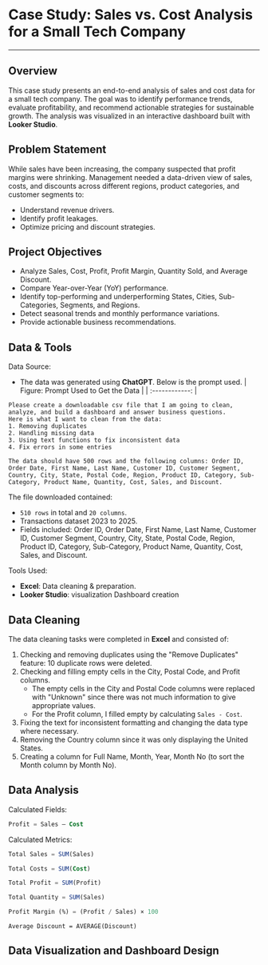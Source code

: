 # Case Study: Sales vs. Cost Analysis for a Small Tech Company
***

## Overview
This case study presents an end-to-end analysis of sales and cost data for a small tech company. The goal was to identify performance trends, evaluate profitability, and recommend actionable strategies for sustainable growth. The analysis was visualized in an interactive dashboard built with **Looker Studio**.

## Problem Statement
While sales have been increasing, the company suspected that profit margins were shrinking. Management needed a data-driven view of sales, costs, and discounts across different regions, product categories, and customer segments to:  
*	Understand revenue drivers.
* Identify profit leakages.
* Optimize pricing and discount strategies.

## Project Objectives
* Analyze Sales, Cost, Profit, Profit Margin, Quantity Sold, and Average Discount.
* Compare Year-over-Year (YoY) performance.
* Identify top-performing and underperforming States, Cities, Sub-Categories, Segments, and Regions.
* Detect seasonal trends and monthly performance variations.
* Provide actionable business recommendations.

## Data & Tools
Data Source:
* The data was generated using **ChatGPT**. Below is the prompt used.
| Figure: Prompt Used to Get the Data |
| :------------: |
```
Please create a downloadable csv file that I am going to clean, analyze, and build a dashboard and answer business questions.
Here is what I want to clean from the data:
1. Removing duplicates
2. Handling missing data
3. Using text functions to fix inconsistent data
4. Fix errors in some entries

The data should have 500 rows and the following columns: Order ID, Order Date, First Name, Last Name, Customer ID, Customer Segment, Country, City,	State, Postal Code, Region, Product ID,	Category, Sub-Category,	Product Name, Quantity, Cost, Sales, and Discount.
```

The file downloaded contained:  
* `510 rows` in total and `20 columns`.
* Transactions dataset 2023 to 2025.
* Fields included: Order ID, Order Date, First Name, Last Name, Customer ID, Customer Segment, Country, City,	State, Postal Code, Region, Product ID,	Category, Sub-Category,	Product Name, Quantity, Cost, Sales, and Discount.

Tools Used:
* **Excel**: Data cleaning & preparation.
* **Looker Studio**: visualization  Dashboard creation  

## Data Cleaning
The data cleaning tasks were completed in **Excel** and consisted of:  
1. Checking and removing duplicates using the "Remove Duplicates" feature: 10 duplicate rows were deleted.
2. Checking and filling empty cells in the City, Postal Code, and Profit columns. 
   * The empty cells in the City and Postal Code columns were replaced with "Unknown" since there was not much information to give appropriate values. 
   * For the Profit column, I filled empty by calculating `Sales - Cost`.
3. Fixing the text for inconsistent formatting and changing the data type where necessary.
4. Removing the Country column since it was only displaying the United States.
5. Creating a column for Full Name, Month, Year, Month No (to sort the Month column by Month No). 

## Data Analysis
Calculated Fields:
```sql
Profit = Sales – Cost
```
Calculated Metrics:
```sql
Total Sales = SUM(Sales)
```
```sql
Total Costs = SUM(Cost)
```
```sql
Total Profit = SUM(Profit)
```
```sql
Total Quantity = SUM(Sales)
```
```sql
Profit Margin (%) = (Profit / Sales) × 100
```
```dax
Average Discount = AVERAGE(Discount)
```

## Data Visualization and Dashboard Design

<!---
5. Analysis & Findings
Overall Performance (Jan–Jun 2024)
Metric	Value	YoY Change	Key Insight
Sales	189.3K	+21.8%	Strong revenue growth.
Cost	173.3K	+22.9%	Costs rising slightly faster than sales.
Profit	16.0K	+10.8%	Positive but slower growth than sales.
Quantity Sold	1,432	+17.7%	Higher volume driving sales.
Profit Margin	8.44%	-9.0%	Margins shrinking due to higher costs/discounts.
Avg. Discount	14.96%	+4.5%	Discounting strategy may be eroding profitability.

Top 3 States by Sales
1.	Maryland – 16K sales, 14.3K cost
2.	Alaska – 15.8K sales, 14.2K cost
3.	Arizona – 14.8K sales, 13.8K cost
Observation: Margins are narrow across states.

Top Sub-Categories
•	High Sales: Binders (53.7K), Tables (46.3K), Labels (45.8K).
•	Lower Margins: Phones, Accessories — small gap between sales and costs.

By Segment
•	Corporate (53.2K) and Small Business (51K) drive the largest share of sales.
•	Home Office is smallest but potentially scalable with targeted offers.

Regional Trends
•	South region leads (51.3K), followed by East (49.7K).
•	West region lags behind.

Seasonality
•	Peak months: Feb (21.3K), Apr (21.3K).
•	Low months: Jun (9.1K), Oct (8.4K).
•	Suggests opportunity to run targeted campaigns in low months.

6. Key Insights
1.	Sales growth is strong, but costs and discounts are eroding margins.
2.	Aggressive discounting may not be sustainable long-term.
3.	Low-margin product categories need cost control or price adjustments.
4.	Certain regions and cities are underperforming despite market potential.
5.	Seasonal patterns can be leveraged for targeted promotions.

7. Recommendations
1.	Revise Discount Policies
o	Reduce blanket discounts; introduce loyalty or referral programs.
2.	Optimize Costs
o	Negotiate supplier contracts for high-cost items.
3.	Expand into Underperforming Regions
o	Target West region with location-specific marketing.
4.	Product Portfolio Strategy
o	Focus on high-margin categories (Binders, Tables).
5.	Seasonal Sales Strategy
o	Boost promotions in slow months (June, October) to smooth revenue.

8. How to Reproduce This Project
If you want to recreate this project and dashboard:
Step 1 — Prepare Your Dataset
Create a CSV file with the following columns:
mathematica
CopyEdit
Order Date, State, City, Region, Segment, Sub-Category, Sales, Cost, Discount, Quantity
Populate with sample or real transactional data for at least one year.
Step 2 — Clean and Prepare Data
•	Convert Order Date to a proper date format.
•	Ensure Sales and Cost are numeric values.
•	Remove duplicates and handle missing values.
Step 3 — Upload to Google Sheets
•	Import your cleaned dataset into Google Sheets for easy integration with Looker Studio.
Step 4 — Build Dashboard in Looker Studio
•	Connect your Google Sheet to Looker Studio.
•	Create Scorecards for Sales, Cost, Profit, Quantity, Profit Margin, and Avg. Discount.
•	Add Bar Charts for:
o	Top States
o	Top Cities
o	Top Sub-Categories
o	Segment and Region analysis
•	Add a Time Series Chart for monthly sales trends.
•	Use YoY comparison in scorecards to show % change from the previous year.
Step 5 — Style Your Dashboard
•	Use distinct colors for Sales and Cost (e.g., teal for sales, gold for cost).
•	Apply clear labels and tooltips for better readability.

9. Conclusion
The analysis shows the company is in a growth phase but must address margin pressure.
By fine-tuning its discount and pricing strategy, optimizing costs, and focusing on underperforming regions, the company can maintain revenue growth while improving profitability.
-->





